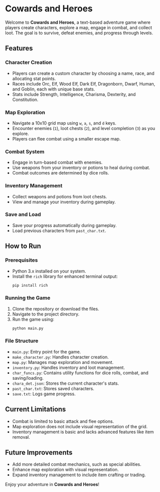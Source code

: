 # Cowards and Heroes

Welcome to **Cowards and Heroes**, a text-based adventure game where players create characters, explore a map, engage in combat, and collect loot. The goal is to survive, defeat enemies, and progress through levels.

## Features

### Character Creation
- Players can create a custom character by choosing a name, race, and allocating stat points.
- Races include Orc, Elf, Wood Elf, Dark Elf, Dragonborn, Dwarf, Human, and Goblin, each with unique base stats.
- Stats include Strength, Intelligence, Charisma, Dexterity, and Constitution.

### Map Exploration
- Navigate a 10x10 grid map using `w`, `a`, `s`, and `d` keys.
- Encounter enemies (`1`), loot chests (`2`), and level completion (`3`) as you explore.
- Players can flee combat using a smaller escape map.

### Combat System
- Engage in turn-based combat with enemies.
- Use weapons from your inventory or potions to heal during combat.
- Combat outcomes are determined by dice rolls.

### Inventory Management
- Collect weapons and potions from loot chests.
- View and manage your inventory during gameplay.

### Save and Load
- Save your progress automatically during gameplay.
- Load previous characters from `past_char.txt`.

## How to Run

### Prerequisites
- Python 3.x installed on your system.
- Install the `rich` library for enhanced terminal output:
  ```sh
  pip install rich
  ```

### Running the Game
1. Clone the repository or download the files.
2. Navigate to the project directory.
3. Run the game using:
   ```sh
   python main.py
   ```

### File Structure
- `main.py`: Entry point for the game.
- `make_character.py`: Handles character creation.
- `map.py`: Manages map exploration and movement.
- `inventory.py`: Handles inventory and loot management.
- `char_funcs.py`: Contains utility functions for dice rolls, combat, and saving/loading.
- `chara_det.json`: Stores the current character's stats.
- `past_char.txt`: Stores saved characters.
- `save.txt`: Logs game progress.

## Current Limitations
- Combat is limited to basic attack and flee options.
- Map exploration does not include visual representation of the grid.
- Inventory management is basic and lacks advanced features like item removal.

## Future Improvements
- Add more detailed combat mechanics, such as special abilities.
- Enhance map exploration with visual representation.
- Expand inventory management to include item crafting or trading.

Enjoy your adventure in **Cowards and Heroes**!